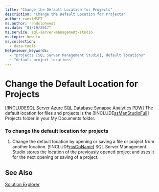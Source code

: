 ```yaml
---
title: "Change the Default Location for Projects"
description: "Change the Default Location for Projects"
author: rwestMSFT
ms.author: randolphwest
ms.date: "01/19/2017"
ms.service: sql-server-management-studio
ms.topic: how-to
ms.collection:
  - data-tools
helpviewer_keywords:
  - "projects [SQL Server Management Studio], default locations"
  - "default project locations"
---
```

# Change the Default Location for Projects
[!INCLUDE[SQL Server Azure SQL Database Synapse Analytics PDW](../includes/applies-to-version/sql-asdb-asdbmi-asa-pdw.md)]
The default location for files and projects is the [!INCLUDE[ssManStudioFull](../includes/ssmanstudiofull-md.md)] Projects folder in your My Documents folder.  
  
### To change the default location for projects
  
1.  Change the default location by opening or saving a file or project from another location. [!INCLUDE[msCoName](../includes/msconame-md.md)] SQL Server Management Studio stores the location of the previously opened project and uses it for the next opening or saving of a project.  
  
## See Also  
[Solution Explorer](solution-explorer.md)  
  
